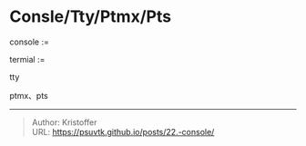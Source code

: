 # Consle/Tty/Ptmx/Pts


console := 

termial :=

tty

ptmx、pts

---

> Author: Kristoffer  
> URL: https://psuvtk.github.io/posts/22.-console/  

